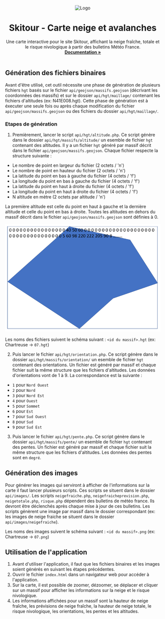 <a name="readme-top"></a>
<!--
*** Template: https://github.com/othneildrew/Best-README-Template
-->

<!-- PROJECT LOGO -->
<br />
<div align="center">

<a>
    <img src="https://skitour.fr/img/skitour.png" alt="Logo" width="256">
  </a>

  <h1 align="center">Skitour - Carte neige et avalanches</h3>

  <p align="center">
    Une carte interactive pour le site Skitour, affichant la neige fraîche, totale et le risque nivologique à partir des bulletins Météo France.
    <br />
    <a href="https://github.com/poitevie/Skitour"><strong>Documentation »</strong></a>
    <br />
    <br />
  </p>
</div>

## Génération des fichiers binaires
Avant d'être utilisé, cet outil nécessite une phase de génération de plusieurs fichiers `hgt` basés sur le fichier `api/geojson/massifs.geojson` (décrivant les coordonnées des massifs) et sur le dossier `api/hgt/maillage/` contenant les fichiers d'altitudes (ex: N41E008.hgt).
Cette phase de génération est à éxecuter une seule fois ou après chaque modification du fichier `api/geojson/massifs.geojson` ou des fichiers du dossier `api/hgt/maillage/`.
### Etapes de génération
1. Premièrement, lancer le script `api/hgt/altitude.php`. Ce script génère dans le dossier `api/hgt/massifs/altitude/` un esemble de fichier `hgt` contenant des altitudes. Il y a un fichier `hgt` généré par massif décrit dans le fichier `api/geojson/massifs.geojson`.
Chaque fichier respecte la structure suivante :
- Le nombre de point en largeur du fichier (2 octets / 'n')
- Le nombre de point en hauteur du fichier (2 octets / 'n')
- La latitude du point en bas à gauche du fichier (4 octets / 'f')
- La longitude du point en bas à gauche du fichier (4 octets / 'f')
- La latitude du point en haut à droite du fichier (4 octets / 'f')
- La longitude du point en haut à droite du fichier (4 octets / 'f')
- N altitude en mètre (2 octets par altitude / 'n')

La première altitude est celle du point en haut à gauche et la dernière altitude et celle du point en bas à droite.
Toutes les altitudes en dehors du massif décrit dans le fichier `api/geojson/massifs.geojson` sont définies à 0.

![massif](./massif.png)

Les noms des fichiers suivent le schéma suivant : `<id du massif>.hgt` (ex: Chartreuse -> `07.hgt`)

2. Puis lancer le fichier `api/hgt/orientation.php`. Ce script génère dans le dossier `api/hgt/massifs/orientation/` un esemble de fichier `hgt` contenant des orientations. Un fichier est généré par massif et chaque fichier suit la même structure que les fichiers d'altitudes.
Les données d'orientations vont de 1 à 9. La correspondance est la suivante :
- `1` pour `Nord Ouest`
- `2` pour `Nord`
- `3` pour `Nord Est`
- `4` pour `Ouest`
- `5` pour `Sommet`
- `6` pour `Est`
- `7` pour `Sud Ouest`
- `8` pour `Sud`
- `9` pour `Sud Est`

3. Puis lancer le fichier `api/hgt/pente.php`. Ce script génère dans le dossier `api/hgt/massifs/pente/` un esemble de fichier `hgt` contenant des pentes. Un fichier est généré par massif et chaque fichier suit la même structure que les fichiers d'altitudes.
Les données des pentes sont en `degré`.

## Génération des images

Pour générer les images qui serviront à afficher de l'informations sur la carte il faut lancer plusieurs scripts. Ces scripts se situent dans le dossier `api/images/`. Les scripts `neigefraiche.php`, `neigefraicheprevision.php`, `neigetotale.php`, `risque.php` dépendent des bulletins de météo france. Ils devront être déclenchés après chaque mise à jour de ces bulletins.
Les scripts génèrent une image par massif dans le dossier correspondant (ex: les images de neige fraiche se situent dans le dossier `api/images/neigefraiche`).

Les noms des images suivent le schéma suivant : `<id du massif>.png` (ex: Chartreuse -> `07.png`)

## Utilisation de l'application
1. Avant d'utiliser l'application, il faut que les fichiers binaires et les images soient générés en suivant les étapes précédentes.
2. Ouvrir le fichier `index.html` dans un navigateur web pour accéder à l'application.
3. Sur la carte, il est possible de zoomer, dézoomer, se déplacer et cliquer sur un massif pour afficher les informations sur la neige et le risque nivologique.
4. Les informations affichées pour un massif sont la hauteur de neige fraîche, les prévisions de neige fraîche, la hauteur de neige totale, le risque nivologique, les orientations, les pentes et les altitudes.